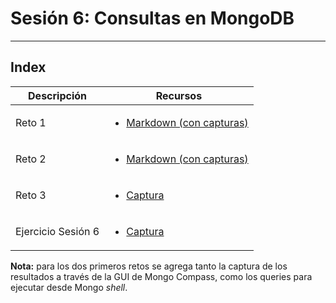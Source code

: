 # Sesión 6: Consultas en MongoDB
<hr></hr>

## Index

|Descripción|Recursos|
|-|-|
|Reto 1|<ul><li>[Markdown (con capturas)](Reto1.md)</li><ul>|
|Reto 2|<ul><li>[Markdown (con capturas)](Reto2.md)</li><ul>|
|Reto 3|<ul><li>[Captura](R3_Q1.png)</li></ul>|
|Ejercicio Sesión 6|<ul><li>[Captura](E1.png)</li></ul>|

**Nota:** para los dos primeros retos se agrega tanto la captura de los resultados a través de la GUI de Mongo Compass, como los queries para ejecutar desde Mongo _shell_.
